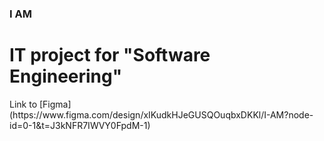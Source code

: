 ### I AM

# IT project for "Software Engineering"

<p>Link to [Figma](https://www.figma.com/design/xIKudkHJeGUSQOuqbxDKKl/I-AM?node-id=0-1&t=J3kNFR7IWVY0FpdM-1)</p>
